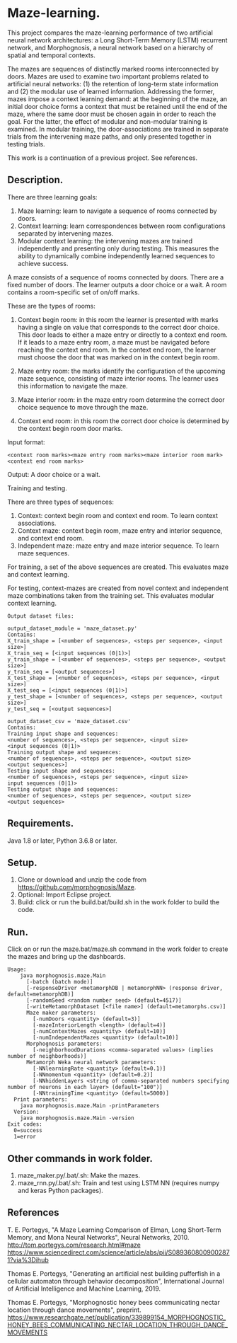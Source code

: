 # Maze-learning.

This project compares the maze-learning performance of two artificial neural network architectures: a Long Short-Term Memory (LSTM)
recurrent network, and Morphognosis, a neural network based on a hierarchy of spatial and temporal contexts.
 
The mazes are sequences of distinctly marked rooms interconnected by doors. Mazes are used to examine two important problems related 
to artificial neural networks: (1) the retention of long-term state information and (2) the modular use of learned information. 
Addressing the former, mazes impose a context learning demand: at the beginning of the maze, an initial door choice forms a context 
that must be retained until the end of the maze, where the same door must be chosen again in order to reach the goal. For the latter, 
the effect of modular and non-modular training is examined. In modular training, the door-associations are trained in separate trials 
from the intervening maze paths, and only presented together in testing trials.

This work is a continuation of a previous project. See references.

## Description.

There are three learning goals:
1. Maze learning: learn to navigate a sequence of rooms connected by doors.
2. Context learning: learn correspondences between room configurations separated
   by intervening mazes.
3. Modular context learning: the intervening mazes are trained independently and
   presenting only during testing. This measures the ability to dynamically combine
   independently learned sequences to achieve success.

A maze consists of a sequence of rooms connected by doors.
There are a fixed number of doors.
The learner outputs a door choice or a wait.
A room contains a room-specific set of on/off marks.

These are the types of rooms:

1. Context begin room: in this room the learner is presented with marks having a single
   on value that corresponds to the correct door choice.
   This door leads to either a maze entry or directly to a context end room. If it leads to
   a maze entry room, a maze must be navigated before reaching the context end room.
   In the context end room, the learner must choose the door that was marked on in the
   context begin room.

2. Maze entry room: the marks identify the configuration of the upcoming maze sequence,
   consisting of maze interior rooms. The learner uses this information to navigate
   the maze.

3. Maze interior room: in the maze entry room determine the correct door choice sequence
   to move through the maze.

4. Context end room: in this room the correct door choice is determined by the context begin
   room door marks.

Input format:

```
<context room marks><maze entry room marks><maze interior room mark><context end room marks>
```

Output:
A door choice or a wait.

Training and testing.

There are three types of sequences:
1. Context: context begin room and context end room. To learn context associations.
2. Context maze: context begin room, maze entry and interior sequence, and context end room.
3. Independent maze: maze entry and maze interior sequence. To learn maze sequences.

For training, a set of the above sequences are created. This evaluates maze and context
learning.

For testing, context-mazes are created from novel context and independent maze combinations
taken from the training set. This evaluates modular context learning.

```
Output dataset files:

output_dataset_module = 'maze_dataset.py'
Contains:
X_train_shape = [<number of sequences>, <steps per sequence>, <input size>]
X_train_seq = [<input sequences (0|1)>]
y_train_shape = [<number of sequences>, <steps per sequence>, <output size>]
y_train_seq = [<output sequences>]
X_test_shape = [<number of sequences>, <steps per sequence>, <input size>]
X_test_seq = [<input sequences (0|1)>]
y_test_shape = [<number of sequences>, <steps per sequence>, <output size>]
y_test_seq = [<output sequences>]

output_dataset_csv = 'maze_dataset.csv'
Contains:
Training input shape and sequences:
<number of sequences>, <steps per sequence>, <input size>
<input sequences (0|1)>
Training output shape and sequences:
<number of sequences>, <steps per sequence>, <output size>
<output sequences>]
Testing input shape and sequences:
<number of sequences>, <steps per sequence>, <input size>
input sequences (0|1)>
Testing output shape and sequences:
<number of sequences>, <steps per sequence>, <output size>
<output sequences>
```

## Requirements.

Java 1.8 or later, Python 3.6.8 or later.

## Setup.

1. Clone or download and unzip the code from https://github.com/morphognosis/Maze.
2. Optional: Import Eclipse project.
3. Build: click or run the build.bat/build.sh in the work folder to build the code.

## Run.

Click on or run the maze.bat/maze.sh command in the work folder to create the mazes and bring up the dashboards.

```
Usage:
    java morphognosis.maze.Main
      [-batch (batch mode)]
      [-responseDriver <metamorphDB | metamorphNN> (response driver, default=metamorphDB)]
      [-randomSeed <random number seed> (default=4517)]
      [-writeMetamorphDataset [<file name>] (default=metamorphs.csv)]
      Maze maker parameters:
        [-numDoors <quantity> (default=3)]
        [-mazeInteriorLength <length> (default=4)]
        [-numContextMazes <quantity> (default=10)]
        [-numIndependentMazes <quantity> (default=10)]
      Morphognosis parameters:
        [-neighborhoodDurations <comma-separated values> (implies number of neighborhoods)]
      Metamorph Weka neural network parameters:
        [-NNlearningRate <quantity> (default=0.1)]
        [-NNmomentum <quantity> (default=0.2)]
        [-NNhiddenLayers <string of comma-separated numbers specifying number of neurons in each layer> (default="100")]
        [-NNtrainingTime <quantity> (default=5000)]
  Print parameters:
    java morphognosis.maze.Main -printParameters
  Version:
    java morphognosis.maze.Main -version
Exit codes:
  0=success
  1=error
```

## Other commands in work folder.

1. maze_maker.py/.bat/.sh: Make the mazes.
2. maze_rnn.py/.bat/.sh: Train and test using LSTM NN (requires numpy and keras Python packages).

## References

T. E. Portegys, "A Maze Learning Comparison of Elman, Long Short-Term Memory, and Mona Neural Networks", Neural Networks, 2010.
http://tom.portegys.com/research.html#maze
https://www.sciencedirect.com/science/article/abs/pii/S0893608009002871?via%3Dihub

Thomas E. Portegys, "Generating an artificial nest building pufferfish in a cellular automaton through behavior decomposition", International Journal of Artificial Intelligence and Machine Learning, 2019.
 
Thomas E. Portegys, "Morphognostic honey bees communicating nectar location through dance movements", preprint.
https://www.researchgate.net/publication/339899154_MORPHOGNOSTIC_HONEY_BEES_COMMUNICATING_NECTAR_LOCATION_THROUGH_DANCE_MOVEMENTS 